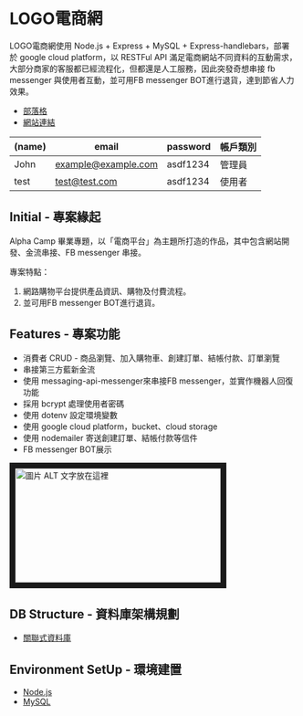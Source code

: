 

# LOGO電商網 
LOGO電商網使用 Node.js + Express + MySQL + Express-handlebars，部署於 google cloud platform，以 RESTFul API 滿足電商網站不同資料的互動需求，大部分商家的客服都已經流程化，但都還是人工服務，因此突發奇想串接 fb messenger 與使用者互動，並可用FB messenger BOT進行退貨，達到節省人力效果。
- [部落格](https://medium.com/@duaifzn/%E6%9C%9F%E6%9C%AB%E5%B0%88%E9%A1%8C-19d0c1eba132)
- [網站連結](https://test1245.azurewebsites.net)

|(name) | email              | password | 帳戶類別     |
| ------| -------------------| ---------| --------------------|
| John | example@example.com  | asdf1234 | 管理員 |
| test | test@test.com  | asdf1234 | 使用者 |



## Initial - 專案緣起

Alpha Camp 畢業專題，以「電商平台」為主題所打造的作品，其中包含網站開發、金流串接、FB messenger 串接。

專案特點：

1. 網路購物平台提供產品資訊、購物及付費流程。
2. 並可用FB messenger BOT進行退貨。

## Features - 專案功能

- 消費者 CRUD - 商品瀏覽、加入購物車、創建訂單、結帳付款、訂單瀏覽
- 串接第三方藍新金流
- 使用 messaging-api-messenger來串接FB messenger，並實作機器人回復功能
- 採用 bcrypt 處理使用者密碼
- 使用 dotenv 設定環境變數
- 使用 google cloud platform，bucket、cloud storage
- 使用 nodemailer 寄送創建訂單、結帳付款等信件
- FB messenger BOT展示

<a href="http://www.youtube.com/watch?feature=player_embedded&v=apfYOkF8-6Q
" target="_blank"><img src="http://img.youtube.com/vi/apfYOkF8-6Q/0.jpg" 
alt="圖片 ALT 文字放在這裡" width="360" height="200" border="10" /></a>


## DB Structure - 資料庫架構規劃

- [關聯式資料庫](https://drive.google.com/file/d/14l0dbmis8QK5ZiWyS7K7Axd9MsZIB47Q/view?usp=sharing)


## Environment SetUp - 環境建置

- [Node.js](https://nodejs.org/en/)
- [MySQL](https://www.mysql.com/)

